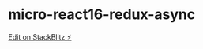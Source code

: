 # micro-react16-redux-async

[Edit on StackBlitz ⚡️](https://stackblitz.com/edit/react16-redux-async-counter-ah6stc)